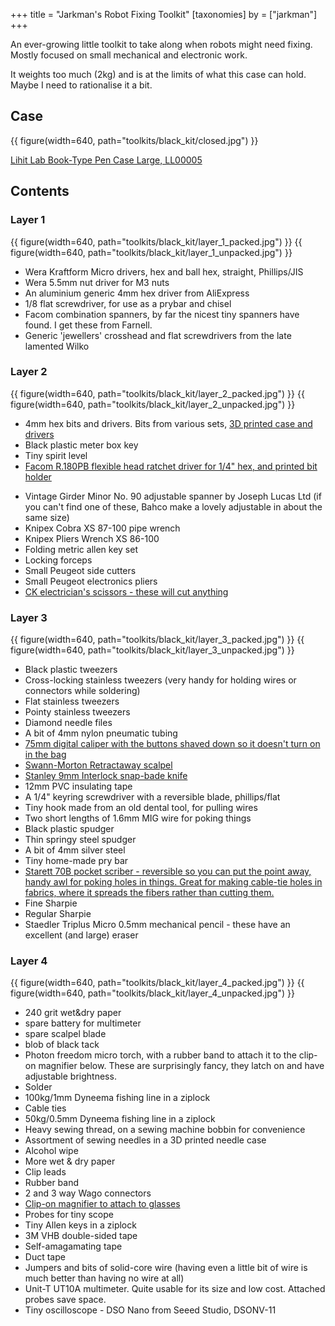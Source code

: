 +++
title = "Jarkman's Robot Fixing Toolkit"
[taxonomies]
by = ["jarkman"]
+++

An ever-growing little toolkit to take along when robots might need fixing. Mostly focused on small mechanical and electronic work. 

It weights too much (2kg) and is at the limits of what this case can hold. Maybe I need to rationalise it a bit.

## Case

{{ figure(width=640, path="toolkits/black_kit/closed.jpg") }}

[Lihit Lab Book-Type Pen Case Large, LL00005](https://cultpens.com/products/lihit-lab-triple-pen-case)


## Contents

### Layer 1

{{ figure(width=640, path="toolkits/black_kit/layer_1_packed.jpg") }}
{{ figure(width=640, path="toolkits/black_kit/layer_1_unpacked.jpg") }}

- Wera Kraftform Micro drivers, hex and ball hex, straight, Phillips/JIS
- Wera 5.5mm nut driver for M3 nuts
- An aluminium generic 4mm hex driver from AliExpress
- 1/8 flat screwdriver, for use as a prybar and chisel
- Facom combination spanners, by far the nicest tiny spanners have found. I get these from Farnell.
- Generic 'jewellers' crosshead and flat screwdrivers from the late lamented Wilko

### Layer 2

{{ figure(width=640, path="toolkits/black_kit/layer_2_packed.jpg") }}
{{ figure(width=640, path="toolkits/black_kit/layer_2_unpacked.jpg") }}

- 4mm hex bits and drivers. Bits from various sets, [3D printed case and drivers](https://jarkman.co.uk/catalog/fripperies/4mmset.htm)
- Black plastic meter box key
- Tiny spirit level
- [Facom R.180PB flexible head ratchet driver for 1/4" hex, and printed bit holder](@/tools/facom-r180/index.md)
<!--- - [Midori XS tiny tape measure](@/tools/tiny_measures/index.md#midori_xs_tape_measure) -->
- Vintage Girder Minor No. 90 adjustable spanner by Joseph Lucas Ltd (if you can't find one of these, Bahco make a lovely adjustable in about the same size)
- Knipex Cobra XS 87-100 pipe wrench
- Knipex Pliers Wrench XS 86-100 
- Folding metric allen key set
- Locking forceps
- Small Peugeot side cutters
- Small Peugeot electronics pliers
- [CK electrician's scissors - these will cut anything](@/tools/tiny-scissors/index.md#ck-electrician-s-scissors)



### Layer 3

{{ figure(width=640, path="toolkits/black_kit/layer_3_packed.jpg") }}
{{ figure(width=640, path="toolkits/black_kit/layer_3_unpacked.jpg") }}

- Black plastic tweezers
- Cross-locking stainless tweezers (very handy for holding wires or connectors while soldering)
- Flat stainless tweezers
- Pointy stainless tweezers
- Diamond needle files
- A bit of 4mm nylon pneumatic tubing
- [75mm digital caliper with the buttons shaved down so it doesn't turn on in the bag](https://www.machine-dro.co.uk/calipers/machine-dro-me-cal-po-75-digital-caliper-pocket-0-75mm-0-3-inch)
- [Swann-Morton Retractaway scalpel](@/tools/tiny-knives/index.md#swann-morton-retractaway-scalpel)
- [Stanley 9mm Interlock snap-bade knife](@/tools/tiny-knives/index.md#stanley-9mm-interlock-snap-blade-knife)
- 12mm PVC insulating tape
- A 1/4" keyring screwdriver with a reversible blade, phillips/flat
- Tiny hook made from an old dental tool, for pulling wires
- Two short lengths of 1.6mm MIG wire for poking things
- Black plastic spudger
- Thin springy steel spudger
- A bit of 4mm silver steel
- Tiny home-made pry bar
- [Starett 70B pocket scriber - reversible so you can put the point away, handy awl for poking holes in things. Great for making cable-tie holes in fabrics, where it spreads the fibers rather than cutting them.](https://www.starrett.co.uk/products/precision-hand-tools/scribers/pocket-scribers/70b-pocket-scriber/)
- Fine Sharpie
- Regular Sharpie
- Staedler Triplus Micro 0.5mm mechanical pencil - these have an excellent (and large) eraser
<!--- - [Fisher 150mm satin chrome rule, cut down](@/tools/tiny_measures/index.md#fisher_150mm_satin_chrome_rule) -->



### Layer 4

{{ figure(width=640, path="toolkits/black_kit/layer_4_packed.jpg") }}
{{ figure(width=640, path="toolkits/black_kit/layer_4_unpacked.jpg") }}

- 240 grit wet&dry paper
- spare battery for multimeter
- spare scalpel blade
- blob of black tack
- Photon freedom micro torch, with a rubber band to attach it to the clip-on magnifier below. These are surprisingly fancy, they latch on and have adjustable brightness.
- Solder
- 100kg/1mm Dyneema fishing line in a ziplock
- Cable ties
- 50kg/0.5mm Dyneema fishing line in a ziplock
- Heavy sewing thread, on a sewing machine bobbin for convenience
- Assortment of sewing needles in a 3D printed needle case
- Alcohol wipe
- More wet & dry paper
- Clip leads
- Rubber band
- 2 and 3 way Wago connectors
- [Clip-on magnifier to attach to glasses](https://www.quicktest.co.uk/collections/magnifiers-shop/products/double-lens-clips-to-front-of-specs-clipon-d-2)
- Probes for tiny scope
- Tiny Allen keys in a ziplock
- 3M VHB double-sided tape
- Self-amagamating tape
- Duct tape
- Jumpers and bits of solid-core wire (having even a little bit of wire is much better than having no wire at all)
- Unit-T UT10A multimeter. Quite usable for its size and low cost. Attached probes save space.
- Tiny oscilloscope - DSO Nano from Seeed Studio, DSONV-11



